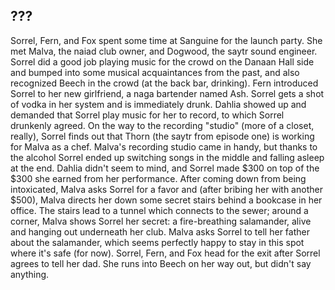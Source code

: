 ## ???
Sorrel, Fern, and Fox spent some time at Sanguine for the launch party. She met Malva, the naiad club owner, and Dogwood, the saytr sound engineer. Sorrel did a good job playing music for the crowd on the Danaan Hall side and bumped into some musical acquaintances from the past, and also recognized Beech in the crowd (at the back bar, drinking). Fern introduced Sorrel to her new girlfriend, a naga bartender named Ash. Sorrel gets a shot of vodka in her system and is immediately drunk. Dahlia showed up and demanded that Sorrel play music for her to record, to which Sorrel drunkenly agreed. On the way to the recording "studio" (more of a closet, really), Sorrel finds out that Thorn (the saytr from episode one) is working for Malva as a chef. Malva's recording studio came in handy, but thanks to the alcohol Sorrel ended up switching songs in the middle and falling asleep at the end. Dahlia didn't seem to mind, and Sorrel made $300 on top of the $300 she earned from her performance. After coming down from being intoxicated, Malva asks Sorrel for a favor and (after bribing her with another $500), Malva directs her down some secret stairs behind a bookcase in her office. The stairs lead to a tunnel which connects to the sewer; around a corner, Malva shows Sorrel her secret: a fire-breathing salamander, alive and hanging out underneath her club. Malva asks Sorrel to tell her father about the salamander, which seems perfectly happy to stay in this spot where it's safe (for now). Sorrel, Fern, and Fox head for the exit after Sorrel agrees to tell her dad. She runs into Beech on her way out, but didn't say anything.

